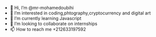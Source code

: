 - 👋 Hi, I’m @mr-mohamedoubihi
- 👀 I’m interested in coding,phtography,cryptocurrency and digital art
- 🌱 I’m currently learning Javascript
- 💞️ I’m looking to collaborate on internships
- 📫 How to reach me +212633197592

<!---
mr-mohamedoubihi/mr-mohamedoubihi is a ✨ special ✨ repository because its `README.md` (this file) appears on your GitHub profile.
You can click the Preview link to take a look at your changes.
--->
